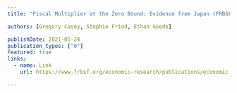 ```yaml
---
title: "Fiscal Multiplier at the Zero Bound: Evidence from Japan (FRBSF Economic Letter)"

authors: [Gregory Casey, Stephie Fried, Ethan Goode]

publishDate: 2021-05-24
publication_types: ["0"]
featured: true
links:
  - name: Link
    url: https://www.frbsf.org/economic-research/publications/economic-letter/2021/may/fiscal-multiplier-at-zero-bound-evidence-from-japan/

---
```

